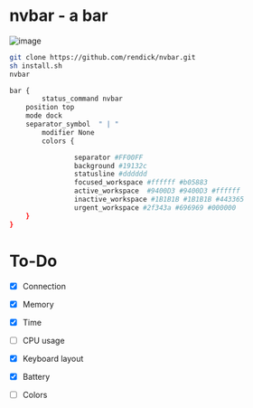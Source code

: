 # nvbar - a bar

![image](https://github.com/rendick/nvbar/assets/91757099/aff0f6fa-ecba-4a02-9640-c97308b7572b)


```bash
git clone https://github.com/rendick/nvbar.git
sh install.sh
nvbar
```

```bash
bar {
        status_command nvbar 
	position top
	mode dock
	separator_symbol  " | "
        modifier None
        colors {

                separator #FF00FF
                background #19132c
                statusline #dddddd
                focused_workspace #ffffff #b05883
                active_workspace  #9400D3 #9400D3 #ffffff
                inactive_workspace #1B1B1B #1B1B1B #443365
                urgent_workspace #2f343a #696969 #000000
    }
}
```

# To-Do

- [x] Connection
- [x] Memory
- [x] Time
- [ ] CPU usage
- [x] Keyboard layout
- [x] Battery

- [ ] Colors

